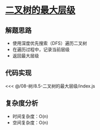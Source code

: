 # [二叉树的最大层级](https://leetcode.cn/problems/maximum-depth-of-binary-tree/)

## 解题思路

- 使用深度优先搜索（DFS）遍历二叉树
- 在遍历过程中，记录当前层级
- 返回最大层级

## 代码实现

<<< @/08-树/8.5-二叉树的最大层级/index.js

## 复杂度分析

- 时间复杂度：O(n)
- 空间复杂度：O(n)
